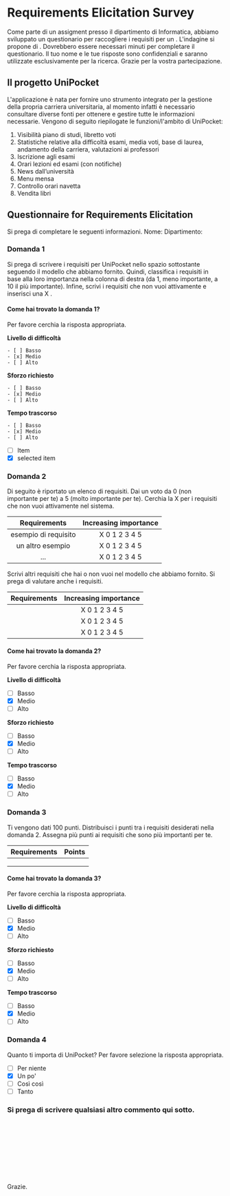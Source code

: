 

# Requirements Elicitation Survey

Come parte di un assigment presso il dipartimento di Informatica, abbiamo sviluppato un questionario per raccogliere i requisiti per un <progetto software>.
L'indagine si propone di <raccogliere i dati del progetto per testare il metodo>. Dovrebbero essere necessari <n> minuti per completare il questionario.
Il tuo nome e le tue risposte sono confidenziali e saranno utilizzate esclusivamente per la ricerca. Grazie per la vostra partecipazione.

<!--Saluti,
Nome Cognome
Dipartimento di Informatica Universita degli Studi di Milano-Bicocca 
Corso di Processo e Sviluppo del Software -->

## Il progetto UniPocket

L'applicazione è nata per fornire uno strumento integrato per la gestione della propria carriera universitaria, al momento infatti è necessario consultare diverse fonti per ottenere e gestire tutte le informazioni necessarie.
Vengono di seguito riepilogate le funzioni/l'ambito di UniPocket:

1. Visibilità piano di studi, libretto voti
2. Statistiche relative alla difficoltà esami, media voti, base di laurea, andamento della carriera, valutazioni ai professori
3. Iscrizione agli esami
4. Orari lezioni ed esami (con notifiche)
5. News dall’università
6. Menu mensa
7. Controllo orari navetta
8. Vendita libri

## Questionnaire for Requirements Elicitation

Si prega di completare le seguenti informazioni.
Nome: 
Dipartimento:

### Domanda 1
Si prega di scrivere i requisiti per UniPocket nello spazio sottostante seguendo il modello che abbiamo fornito.
Quindi, classifica i requisiti in base alla loro importanza nella colonna di destra (da 1, meno importante, a 10 il più importante).
Infine, scrivi i requisiti che non vuoi attivamente e inserisci una X <nella colonna di destra>.

#### Come hai trovato la domanda 1? 

Per favore cerchia la risposta appropriata.

**Livello di difficoltà**

```
- [ ] Basso
- [x] Medio
- [ ] Alto
```

**Sforzo richiesto**

```
- [ ] Basso
- [x] Medio
- [ ] Alto
```

**Tempo trascorso**

```
- [ ] Basso
- [x] Medio
- [ ] Alto
```

- [ ] Item 
- [x] selected item

### Domanda 2

Di seguito è riportato un elenco di requisiti.
Dai un voto da 0 (non importante per te) a 5 (molto importante per te). Cerchia la X per i requisiti che non vuoi attivamente nel sistema.



|     Requirements     | Increasing importance |
| :------------------: | :-------------------: |
| esempio di requisito |     X 0 1 2 3 4 5     |
|   un altro esempio   |     X 0 1 2 3 4 5     |
|         ...          |     X 0 1 2 3 4 5     |

Scrivi altri requisiti che hai o non vuoi nel modello che abbiamo fornito. Si prega di valutare anche i requisiti.

| Requirements | Increasing importance |
| :----------: | :-------------------: |
|              |     X 0 1 2 3 4 5     |
|              |     X 0 1 2 3 4 5     |
|              |     X 0 1 2 3 4 5     |



#### Come hai trovato la domanda 2? 

Per favore cerchia la risposta appropriata.

**Livello di difficoltà**

- [ ] Basso
- [x] Medio
- [ ] Alto

**Sforzo richiesto**

- [ ] Basso
- [x] Medio
- [ ] Alto

**Tempo trascorso**

- [ ] Basso
- [x] Medio
- [ ] Alto

### Domanda 3
Ti vengono dati 100 punti.
Distribuisci i punti tra i requisiti desiderati nella domanda 2. Assegna più punti ai requisiti che sono più importanti per te.

| Requirements | Points |
| :----------: | :----: |
|              |        |
|              |        |
|              |        |

#### Come hai trovato la domanda 3? 

Per favore cerchia la risposta appropriata.

**Livello di difficoltà**

- [ ] Basso
- [x] Medio
- [ ] Alto

**Sforzo richiesto**

- [ ] Basso
- [x] Medio
- [ ] Alto

**Tempo trascorso**

- [ ] Basso
- [x] Medio
- [ ] Alto

### Domanda 4
Quanto ti importa di UniPocket? Per favore selezione la risposta appropriata.

- [ ] Per niente
- [x] Un po'
- [ ] Così così
- [ ] Tanto

### Si prega di scrivere qualsiasi altro commento qui sotto.





<br><br>

<br><br>

<br><br>















Grazie.